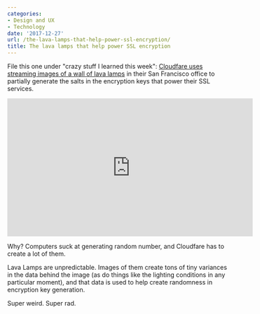 ```yaml
---
categories:
- Design and UX
- Technology
date: '2017-12-27'
url: /the-lava-lamps-that-help-power-ssl-encryption/
title: The lava lamps that help power SSL encryption
---
```


File this one under "crazy stuff I learned this week": [Cloudfare uses streaming images of a wall of lava lamps](https://www.youtube.com/watch?v=1cUUfMeOijg) in their San Francisco office to partially generate the salts in the encryption keys that power their SSL services.

<iframe width="560" height="315" src="https://www.youtube.com/embed/1cUUfMeOijg?rel=0" frameborder="0" gesture="media" allow="encrypted-media" allowfullscreen></iframe>

Why? Computers suck at generating random number, and Cloudfare has to create a lot of them.

Lava Lamps are unpredictable. Images of them create tons of tiny variances in the data behind the image (as do things like the lighting conditions in any particular moment), and that data is used to help create randomness in encryption key generation.

Super weird. Super rad.